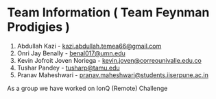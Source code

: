 # Team Information ( Team Feynman Prodigies ) 

1. Abdullah Kazi - kazi.abdullah.temea66@gmail.com 
2. Onri Jay Benally - benal017@umn.edu
3. Kevin Jofroit Joven Noriega - kevin.joven@correounivalle.edu.co
4. Tushar Pandey - tusharp@tamu.edu
5. Pranav Maheshwari - pranav.maheshwari@students.iiserpune.ac.in

As a group we have worked on IonQ (Remote) Challenge 


